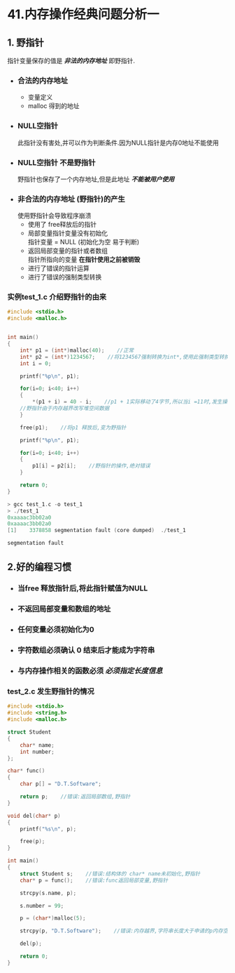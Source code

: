 # 41.内存操作经典问题分析一
## 1. 野指针
指针变量保存的值是 ***非法的内存地址*** 即野指针.
- ### **合法的内存地址**  
	- 变量定义
	- malloc 得到的地址
- ### NULL空指针
	此指针没有害处,并可以作为判断条件.因为NULL指针是内存0地址不能使用
- ### NULL空指针 不是野指针
	野指针也保存了一个内存地址,但是此地址 ***不能被用户使用***
- ### **非合法的内存地址** (野指针)的产生
	使用野指针会导致程序崩溃  
	- 使用了 free释放后的指针
	- 局部变量指针变量没有初始化  
		指针变量 = NULL (初始化为空 易于判断)
	- 返回局部变量的指针或者数组  
		指针所指向的变量 **在指针使用之前被销毁**
	- 进行了错误的指针运算
	- 进行了错误的强制类型转换
### 实例test_1.c 介绍野指针的由来
```c
#include <stdio.h>
#include <malloc.h>


int main()
{
    int* p1 = (int*)malloc(40);    //正常
    int* p2 = (int*)1234567;    //将1234567强制转换为int*,使用此强制类型转换后的指针可能导致野指针
    int i = 0;

    printf("%p\n", p1);

    for(i=0; i<40; i++)
    {
        *(p1 + i) = 40 - i;    //p1 + 1实际移动了4字节,所以当i =11时,发生操作野指针.
    //野指针由于内存越界改写堆空间数据
    }

    free(p1);    //将p1 释放后,变为野指针

    printf("%p\n", p1);

    for(i=0; i<40; i++)
    {
        p1[i] = p2[i];    //野指针的操作,绝对错误
    }

    return 0;
}

> gcc test_1.c -o test_1
> ./test_1
0xaaaac3bb02a0
0xaaaac3bb02a0
[1]    3378858 segmentation fault (core dumped)  ./test_1

segmentation fault
```
## 2.好的编程习惯

- ### 当free 释放指针后,将此指针赋值为NULL
- ### 不返回局部变量和数组的地址
- ### 任何变量必须初始化为0
- ### 字符数组必须确认 0 结束后才能成为字符串
- ### 与内存操作相关的函数必须 ***必须指定长度信息***
### test_2.c 发生野指针的情况
```c
#include <stdio.h>
#include <string.h>
#include <malloc.h>

struct Student
{
    char* name;
    int number;
};

char* func()
{
    char p[] = "D.T.Software";

    return p;    //错误:返回局部数组,野指针
}

void del(char* p)
{
    printf("%s\n", p);

    free(p);
}

int main()
{
    struct Student s;    //错误:结构体的 char* name未初始化,野指针
    char* p = func();    //错误:func返回局部变量,野指针

    strcpy(s.name, p);

    s.number = 99;

    p = (char*)malloc(5);

    strcpy(p, "D.T.Software");    //错误:内存越界,字符串长度大于申请的p内存空间长度

    del(p);

    return 0;
}
```

